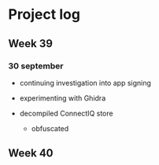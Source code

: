 # Project log

## Week 39

### 30 september
- continuing investigation into app signing
- experimenting with Ghidra

- decompiled ConnectIQ store
  - obfuscated


## Week 40